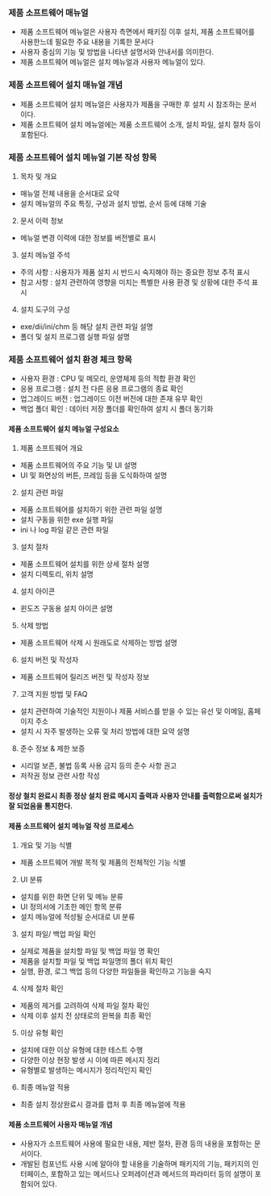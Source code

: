 ### 제품 소프트웨어 매뉴얼 
- 제품 소프트웨어 메뉴얼은 사용자 측면에서 패키징 이후 설치, 제품 소프트웨어를 사용한느데 필요한 주요 내용을 기록한 문서다
- 사용자 중심의 기능 및 방법을 나타낸 설명서와 안내서를 의미한다.
- 제품 소프트웨어 메뉴얼은 설치 메뉴얼과 사용자 메뉴얼이 있다.

### 제품 소프트웨어 설치 매뉴얼 개념
- 제품 소프트웨어 설치 메뉴얼은 사용자가 제품을 구매한 후 설치 시 참조하는 문서이다.
- 제품 소프트웨어 설치 메뉴얼에는 제품 소프트웨어 소개, 설치 파일, 설치 절차 등이 포함된다.

### 제품 소프트웨어 설치 메뉴얼 기본 작성 항목
1. 목차 및 개요 
- 매뉴얼 전체 내용을 순서대로 요약
- 설치 메뉴얼의 주요 특징, 구성과 설치 방법, 순서 등에 대해 기술
2. 문서 이력 정보
- 메뉴얼 변경 이력에 대한 정보를 버전별로 표시
3. 설치 메뉴얼 주석
- 주의 사항 : 사용자가 제품 설치 시 반드시 숙지해야 하는 중요한 정보 추적 표시
- 참고 사항 : 설치 관련하여 영향을 미치는 특별한 사용 환경 및 상황에 대한 주석 표시
4. 설치 도구의 구성
- exe/dii/ini/chm 등 해당 설치 관련 파일 설명
- 폴더 및 설치 프로그램 실행 파일 설명

### 제품 소프트웨어 설치 환경 체크 항목
- 사용자 환경 : CPU 및 메모리, 운영체제 등의 적합 환경 확인
- 응용 프로그램 : 설치 전 다른 응용 프로그램의 종료 확인 
- 업그레이드 버전 : 업그레이드 이전 버전에 대한 존재 유무 확인
- 백업 폴더 확인 : 데이터 저장 폴더를 확인하여 설치 시 폴더 동기화

#### 제품 소프트웨어 설치 메뉴얼 구성요소
1. 제품 소프트웨어 개요
- 제품 소프트웨어의 주요 기능 및 UI 설명
- UI 및 화면상의 버튼, 프레임 등을 도식화하여 설명
2. 설치 관련 파일
- 제품 소프트웨어를 설치하기 위한 관련 파일 설명
- 설치 구동을 위한 exe 실행 파일
- ini 나 log 파일 같은 관련 파일
3. 설치 절차
- 제품 소프트웨어 설치를 위한 상세 절차 설명
- 설치 디렉토리, 위치 설명
4. 설치 아이콘
- 윈도즈 구동용 설치 아이콘 설명
5. 삭제 방법
- 제품 소프트웨어 삭제 시 원래도로 삭제하는 방법 설명
6. 설치 버전 및 작성자 
- 제품 소프트웨어 릴리즈 버전 및 작성자 정보
7. 고객 지원 방법 및 FAQ
- 설치 관련하여 기술적인 지원이나 제품 서비스를 받을 수 있는 유선 및 이메일, 홈페이지 주소
- 설치 시 자주 발생하는 오류 및 처리 방법에 대한 요약 설명
8. 준수 정보 & 제한 보증
- 시리얼 보존, 불법 등록 사용 금지 등의 준수 사항 권고
- 저작권 정보 관련 사항 작성

#### 정상 철치 완료시 최종 정상 설치 완료 메시지 출력과 사용자 안내를 출력함으로써 설치가 잘 되었음을 통지한다.

#### 제품 소프트웨어 설치 메뉴얼 작성 프로세스
1. 개요 및 기능 식별
- 제품 소프트웨어 개발 목적 및 제품의 전체적인 기능 식별
2. UI 분류
- 설치를 위한 화면 단위 및 메뉴 분류
- UI 정의서에 기초한 메인 항목 분류
- 설치 메뉴얼에 적성될 순서대로 UI 분류
3. 설치 파일/ 백업 파일 확인 
- 실제로 제품을 설치할 파일 및 백업 파일 명 확인 
- 제품을 설치할 파일 및 백업 파일명의 폴더 위치 확인
- 실행, 환경, 로그 백업 등의 다양한 파일들을 확인하고 기능을 숙지
4. 삭제 절차 확인
- 제품의 제거를 고려하여 삭제 파일 절차 확인
- 삭제 이후 설치 전 상태로의 완복을 최종 확인
5. 이상 유형 확인
- 설치에 대한 이상 유형에 대한 테스트 수행
- 다양한 이상 현장 발생 시 이에 따른 메시지 정리
- 유형별로 발생하는 메시지가 정리적인지 확인 
6. 최종 메뉴얼 적용
- 최종 설치 정상완료시 결과를 캡처 후 최종 메뉴얼에 적용


#### 제품 소프트웨어 사용자 매뉴얼 개념
- 사용자가 소프트웨어 사용에 필요한 내용, 제반 절차, 환경 등의 내용을 포함하는 문서이다.
- 개발된 컴포넌트 사용 시에 알아야 할 내용을 기술하며 패키지의 기능, 패키지의 인터페이스, 포함하고 있는 메서드나 오퍼레이션과 메서드의 파라미터 등의 설명이 포함되어 있다.










